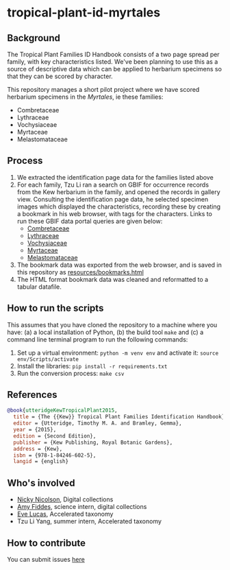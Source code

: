 # tropical-plant-id-myrtales

## Background

The Tropical Plant Families ID Handbook consists of a two page spread per family, with key characteristics listed. We've been planning to use this as a source of descriptive data which can be applied to herbarium specimens so that they can be scored by character.

This repository manages a short pilot project where we have scored herbarium specimens in the *Myrtales*, ie these families:

- Combretaceae
- Lythraceae
- Vochysiaceae
- Myrtaceae 
- Melastomataceae

## Process

1. We extracted the identification page data for the families listed above
2. For each family, Tzu Li ran a search on GBIF for occurrence records from the Kew herbarium in the family, and opened the records in gallery view. Consulting the identification page data, he selected specimen images which displayed the characteristics, recording these by creating a bookmark in his web browser, with tags for the characters. Links to run these GBIF data portal queries are given below:
    - [Combretaceae](https://www.gbif.org/occurrence/gallery?dataset_key=cd6e21c8-9e8a-493a-8a76-fbf7862069e5&taxon_key=2431&advanced=1)
    - [Lythraceae](https://www.gbif.org/occurrence/gallery?dataset_key=cd6e21c8-9e8a-493a-8a76-fbf7862069e5&taxon_key=6684&advanced=1)
    - [Vochysiaceae](https://www.gbif.org/occurrence/gallery?dataset_key=cd6e21c8-9e8a-493a-8a76-fbf7862069e5&taxon_key=3231623&advanced=1)
    - [Myrtaceae](https://www.gbif.org/occurrence/gallery?dataset_key=cd6e21c8-9e8a-493a-8a76-fbf7862069e5&taxon_key=5014&advanced=1) 
    - [Melastomataceae](https://www.gbif.org/occurrence/gallery?dataset_key=cd6e21c8-9e8a-493a-8a76-fbf7862069e5&taxon_key=6683&advanced=1)
3. The bookmark data was exported from the web browser, and is saved in this repository as [resources/bookmarks.html](resources/bookmarks.html)
4. The HTML format bookmark data was cleaned and reformatted to a tabular datafile.

## How to run the scripts

This assumes that you have cloned the repository to a machine where you have: (a) a local installation of Python, (b) the build tool `make` and (c) a command line terminal program to run the following commands:

1. Set up a virtual environment: `python -m venv env` and activate it: `source env/Scripts/activate`
2. Install the libraries: `pip install -r requirements.txt`
3. Run the conversion process: `make csv`

## References
```bibtex
@book{utteridgeKewTropicalPlant2015,
  title = {The {{Kew}} Tropical Plant Families Identification Handbook},
  editor = {Utteridge, Timothy M. A. and Bramley, Gemma},
  year = {2015},
  edition = {Second Edition},
  publisher = {Kew Publishing, Royal Botanic Gardens},
  address = {Kew},
  isbn = {978-1-84246-602-5},
  langid = {english}
```

## Who's involved

- [Nicky Nicolson](https://github.com/nickynicolson), Digital collections
- [Amy Fiddes](https://github.com/amyfiddes), science intern, digital collections
- [Eve Lucas](https://github.com/el12kg), Accelerated taxonomy
- Tzu Li Yang, summer intern, Accelerated taxonomy
  
## How to contribute

You can submit issues [here](https://github.com/KewBridge/tropical-plant-id-myrtales/issues)
